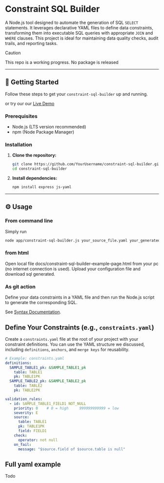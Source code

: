 # Constraint SQL Builder

A Node.js tool designed to automate the generation of SQL `SELECT` statements. It leverages declarative YAML files to define data constraints, transforming them into executable SQL queries with appropriate `JOIN` and `WHERE` clauses. This project is ideal for maintaining data quality checks, audit trails, and reporting tasks.

> [!CAUTION]
> This repo is a working progress.
> No package is released

---

## 🚀 Getting Started

Follow these steps to get your `constraint-sql-builder` up and running.

or try our our [Live Demo](constraint-sql-builder-web.html)

### Prerequisites

* Node.js (LTS version recommended)
* npm (Node Package Manager)

### Installation

1.  **Clone the repository:**
    ```bash
    git clone https://github.com/YourUsername/constraint-sql-builder.git
    cd constraint-sql-builder
    ```
2.  **Install dependencies:**
    ```bash
    npm install express js-yaml
    ```

---

## ⚙️ Usage

### From command line

Simply run
```bash
node app/constraint-sql-builder.js your_source_file.yaml your_generated_file.sql
```

### from html

Open local file docs/constraint-sql-builder-example-page.html from your pc (no internet connection is used).
Upload your configuration file and download sql generated.

### As git action

Define your data constraints in a YAML file and then run the Node.js script to generate the corresponding SQL.

See [Syntax Documentation](https://github.com/wolfsolver/constraint-sql-builder/wiki).

## Define Your Constraints (e.g., `constraints.yaml`)

Create a `constraints.yaml` file at the root of your project with your constraint definitions. You can use the YAML structure we discussed, including `definitions`, `anchors`, and `merge keys` for reusability.

```yaml
# Example: constraints.yaml
definitions:
  SAMPLE_TABLE1_pk: &SAMPLE_TABLE1_pk
    table: TABLE1
    pk: TABLE1PK
  SAMPLE_TABLE2_pk: &SAMPLE_TABLE2_pk
    table: TABLE2
    pk: TABLE2PK

validation_rules:
  - id: SAMPLE_TABLE1_FIELD1 NOT_NULL
    priority: 0    # 0 = high     999999999999 = low
    severity: E
    source:
      table: TABLE1
      pk: TABLE1PK
      field: FIELD1
    check:
      operator: not null
    on_fail:
      message: "$source.field of $source.table is null"
```

## Full yaml example

Todo